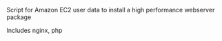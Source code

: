 Script for Amazon EC2 user data to install a high performance webserver package

Includes nginx, php

